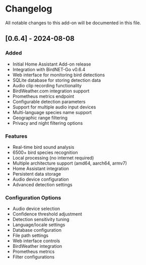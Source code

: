 # Changelog

All notable changes to this add-on will be documented in this file.

## [0.6.4] - 2024-08-08

### Added

- Initial Home Assistant Add-on release
- Integration with BirdNET-Go v0.6.4
- Web interface for monitoring bird detections
- SQLite database for storing detection data
- Audio clip recording functionality
- BirdWeather.com integration support
- Prometheus metrics endpoint
- Configurable detection parameters
- Support for multiple audio input devices
- Multi-language species name support
- Geographic range filtering
- Privacy and night filtering options

### Features

- Real-time bird sound analysis
- 6500+ bird species recognition
- Local processing (no internet required)
- Multiple architecture support (amd64, aarch64, armv7)
- Home Assistant integration
- Persistent data storage
- Audio device configuration
- Advanced detection settings

### Configuration Options

- Audio device selection
- Confidence threshold adjustment
- Detection sensitivity tuning
- Language/locale settings
- Database configuration
- File path settings
- Web interface controls
- BirdWeather integration
- Prometheus metrics
- Filter configurations
